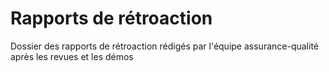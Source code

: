 # Rapports de rétroaction
Dossier des rapports de rétroaction rédigés par l'équipe assurance-qualité après les revues et les démos
